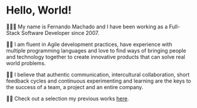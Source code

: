 # Hello, World!

🧑🏽‍💻 My name is Fernando Machado and I have been working as a Full-Stack Software Developer since 2007.

🤲🏽 I am fluent in Agile development practices, have experience with multiple programming languages and love to find ways of bringing people and technology together to create innovative products that can solve real world problems.

🙌🏽 I believe that authentic communication, intercultural collaboration, short feedback cycles and continuous experimenting and learning are the keys to the success of a team, a project and an entire company.

🫶🏽 Check out a selection my previous works [here](https://github.com/fernandomachado90).
